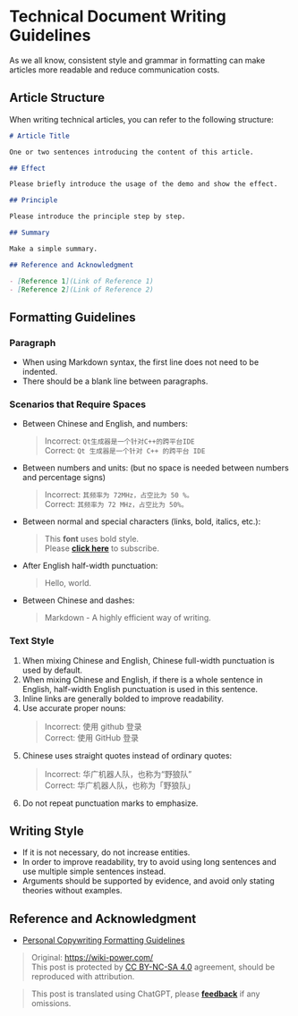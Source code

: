 # Technical Document Writing Guidelines

As we all know, consistent style and grammar in formatting can make articles more readable and reduce communication costs.

## Article Structure

When writing technical articles, you can refer to the following structure:

```markdown
# Article Title

One or two sentences introducing the content of this article.

## Effect

Please briefly introduce the usage of the demo and show the effect.

## Principle

Please introduce the principle step by step.

## Summary

Make a simple summary.

## Reference and Acknowledgment

- [Reference 1](Link of Reference 1)
- [Reference 2](Link of Reference 2)
```

## Formatting Guidelines

### Paragraph

- When using Markdown syntax, the first line does not need to be indented.
- There should be a blank line between paragraphs.

### Scenarios that Require Spaces

- Between Chinese and English, and numbers:
  > Incorrect: `Qt生成器是一个针对C++的跨平台IDE`  
  > Correct: `Qt 生成器是一个针对 C++ 的跨平台 IDE`
- Between numbers and units: (but no space is needed between numbers and percentage signs)
  > Incorrect: `其频率为 72MHz，占空比为 50 %。`  
  > Correct: `其频率为 72 MHz，占空比为 50%。`
- Between normal and special characters (links, bold, italics, etc.):
  > This **font** uses bold style.  
  > Please **[click here](https://wiki.wildwolf.pw/)** to subscribe.
- After English half-width punctuation:
  > Hello, world.
- Between Chinese and dashes:
  > Markdown - A highly efficient way of writing.

### Text Style

1. When mixing Chinese and English, Chinese full-width punctuation is used by default.
2. When mixing Chinese and English, if there is a whole sentence in English, half-width English punctuation is used in this sentence.
3. Inline links are generally bolded to improve readability.
4. Use accurate proper nouns:
   > Incorrect: 使用 github 登录  
   > Correct: 使用 GitHub 登录
5. Chinese uses straight quotes instead of ordinary quotes:
   > Incorrect: 华广机器人队，也称为“野狼队”  
   > Correct: 华广机器人队，也称为「野狼队」
6. Do not repeat punctuation marks to emphasize.

## Writing Style

- If it is not necessary, do not increase entities.
- In order to improve readability, try to avoid using long sentences and use multiple simple sentences instead.
- Arguments should be supported by evidence, and avoid only stating theories without examples.

## Reference and Acknowledgment

- [Personal Copywriting Formatting Guidelines](https://wiki-power.com/en/%E4%B8%AA%E4%BA%BA%E6%96%87%E6%A1%88%E6%8E%92%E7%89%88%E8%A7%84%E8%8C%83)

> Original: <https://wiki-power.com/>  
> This post is protected by [CC BY-NC-SA 4.0](https://creativecommons.org/licenses/by/4.0/deed.en) agreement, should be reproduced with attribution.

> This post is translated using ChatGPT, please [**feedback**](https://github.com/linyuxuanlin/Wiki_MkDocs/issues/new) if any omissions.